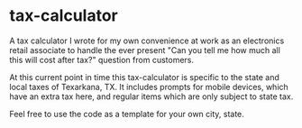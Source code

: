 # tax-calculator

A tax calculator I wrote for my own convenience at work as an electronics retail associate to handle the ever present "Can you tell me how much all this will cost after tax?" question from customers.

At this current point in time this tax-calculator is specific to the state and local taxes of Texarkana, TX. It includes prompts for mobile devices, which have an extra tax here, and regular items which are only subject to state tax.

Feel free to use the code as a template for your own city, state.
